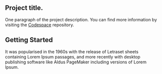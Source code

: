 ## Project title.
One paragraph of the project description.
You can find more information by visiting the [Codespace](https://www.google.com/) repository.
## Getting Started 
 It was popularised in the 1960s with the release of Letraset sheets containing Lorem Ipsum passages, and more recently with desktop publishing software like Aldus PageMaker including versions of Lorem Ipsum.
